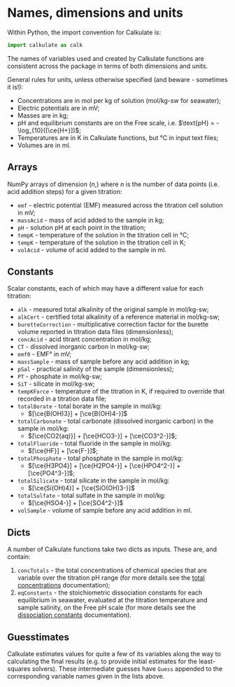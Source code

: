 <script type="text/x-mathjax-config">
MathJax.Hub.Config({tex2jax: {inlineMath: [['$','$'], ['\\(','\\)']]}});
MathJax.Ajax.config.path["mhchem"] =
  "https://cdnjs.cloudflare.com/ajax/libs/mathjax-mhchem/3.3.2";
MathJax.Hub.Config({TeX: {extensions: ["[mhchem]/mhchem.js"]}});
</script><script src='https://cdnjs.cloudflare.com/ajax/libs/mathjax/2.7.5/MathJax.js?config=TeX-MML-AM_CHTML' async></script>

# Names, dimensions and units

Within Python, the import convention for Calkulate is:

```python
import calkulate as calk
```

The names of variables used and created by Calkulate functions are consistent across the package in terms of both dimensions and units.

General rules for units, unless otherwise specified (and beware - sometimes it is!):

  * Concentrations are in mol per kg of solution (mol/kg-sw for seawater);
  * Electric potentials are in mV;
  * Masses are in kg;
  * pH and equilibrium constants are on the Free scale, i.e. $\text{pH} = -\log_{10}([\ce{H+}])$;
  * Temperatures are in K in Calkulate functions, but °C in input text files;
  * Volumes are in ml.

## Arrays

NumPy arrays of dimension $(n,)$ where $n$ is the number of data points (i.e. acid addition steps) for a given titration:

  * `emf` - electric potential (EMF) measured across the titration cell solution in mV;
  * `massAcid` - mass of acid added to the sample in kg;
  * `pH` - solution pH at each point in the titration;
  * `tempK` - temperature of the solution in the titration cell in °C;
  * `tempK` - temperature of the solution in the titration cell in K;
  * `volAcid` - volume of acid added to the sample in ml.

## Constants

Scalar constants, each of which may have a different value for each titration:

  * `alk` - measured total alkalinity of the original sample in mol/kg-sw;
  * `alkCert` - certified total alkalinity of a reference material in mol/kg-sw;
  * `buretteCorrection` - multiplicative correction factor for the burette volume reported in titration data files (dimensionless);
  * `concAcid` - acid titrant concentration in mol/kg;
  * `CT` - dissolved inorganic carbon in mol/kg-sw;
  * `emf0` - EMF° in mV;
  * `massSample` - mass of sample before any acid addition in kg;
  * `pSal` - practical salinity of the sample (dimensionless);
  * `PT` - phosphate in mol/kg-sw;
  * `SiT` - silicate in mol/kg-sw;
  * `tempKForce` - temperature of the titration in K, if required to override that recorded in a titration data file;
  * `totalBorate` - total borate in the sample in mol/kg:
    - $[\ce{B(OH)3}] + [\ce{B(OH)4-}]$
  * `totalCarbonate` - total carbonate (dissolved inorganic carbon) in the sample in mol/kg:
    - $[\ce{CO2(aq)}] + [\ce{HCO3-}] + [\ce{CO3^2-}]$;
  * `totalFluoride` - total fluoride in the sample in mol/kg:
    - $[\ce{HF}] + [\ce{F-}]$;
  * `totalPhosphate` - total phosphate in the sample in mol/kg:
    - $[\ce{H3PO4}] + [\ce{H2PO4-}] + [\ce{HPO4^2-}] + [\ce{PO4^3-}]$;
  * `totalSilicate` - total silicate in the sample in mol/kg:
    - $[\ce{Si(OH)4}] + [\ce{SiO(OH)3-}]$
  * `totalSulfate` - total sulfate in the sample in mol/kg:
    - $[\ce{HSO4-}] + [\ce{SO4^2-}]$
  * `volSample` - volume of sample before any acid addition in ml.

## Dicts

A number of Calkulate functions take two dicts as inputs. These are, and contain:

  1. `concTotals` - the total concentrations of chemical species that are variable over the titration pH range (for more details see the [total concentrations](../concentrations) documentation);
  2. `eqConstants` - the stoichiometric dissociation constants for each equilibrium in seawater, evaluated at the titration temperature and sample salinity, on the Free pH scale (for more details see the [dissociation constants](../dissociation) documentation).

## Guesstimates

Calkulate estimates values for quite a few of its variables along the way to calculating the final results (e.g. to provide initial estimates for the least-squares solvers). These intermediate guesses have `Guess` appended to the corresponding variable names given in the lists above.
